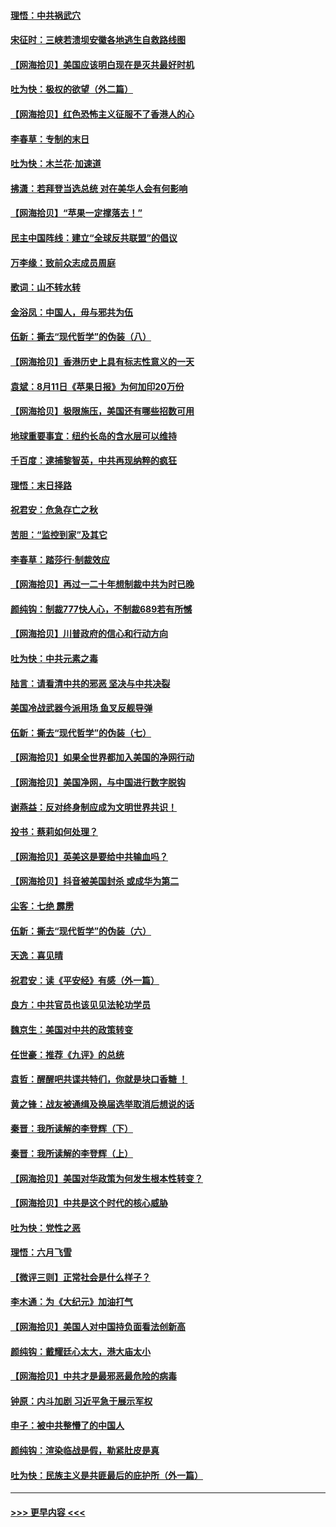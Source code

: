#### [理悟：中共祸武穴](../pages/nsc993/n12333962.md?t=08160651) 
#### [宋征时：三峡若溃坝安徽各地逃生自救路线图](../pages/nsc993/n12332450.md?t=08160651) 
#### [【网海拾贝】美国应该明白现在是灭共最好时机](../pages/nsc993/n12332313.md?t=08160651) 
#### [吐为快：极权的欲望（外二篇）](../pages/nsc993/n12332089.md?t=08160651) 
#### [【网海拾贝】红色恐怖主义征服不了香港人的心](../pages/nsc993/n12329296.md?t=08160651) 
#### [李春草：专制的末日](../pages/nsc993/n12329079.md?t=08160651) 
#### [吐为快：木兰花‧加速道](../pages/nsc993/n12327366.md?t=08160651) 
#### [拂潇：若拜登当选总统 对在美华人会有何影响](../pages/nsc993/n12295996.md?t=08160651) 
#### [【网海拾贝】“苹果一定撑落去！”](../pages/nsc993/n12326784.md?t=08160651) 
#### [民主中国阵线：建立“全球反共联盟”的倡议](../pages/nsc993/n12324177.md?t=08160651) 
#### [万李缘：致前众志成员周庭](../pages/nsc993/n12324635.md?t=08160651) 
#### [歌词：山不转水转](../pages/nsc993/n12324599.md?t=08160651) 
#### [金浴凤：中国人，毋与邪共为伍](../pages/nsc993/n12324257.md?t=08160651) 
#### [伍新：撕去“现代哲学”的伪装（八）](../pages/nsc993/n12324188.md?t=08160651) 
#### [【网海拾贝】香港历史上具有标志性意义的一天](../pages/nsc993/n12324021.md?t=08160651) 
#### [袁斌：8月11日《苹果日报》为何加印20万份](../pages/nsc993/n12323955.md?t=08160651) 
#### [【网海拾贝】极限施压，美国还有哪些招数可用](../pages/nsc993/n12322512.md?t=08160651) 
#### [地球重要事宜：纽约长岛的含水层可以维持](../pages/nsc993/n12321844.md?t=08160651) 
#### [千百度：逮捕黎智英，中共再现纳粹的疯狂](../pages/nsc993/n12321777.md?t=08160651) 
#### [理悟：末日择路](../pages/nsc993/n12320812.md?t=08160651) 
#### [祝君安：危急存亡之秋](../pages/nsc993/n12320795.md?t=08160651) 
#### [苦胆：“监控到家”及其它](../pages/nsc993/n12320751.md?t=08160651) 
#### [李春草：踏莎行·制裁效应](../pages/nsc993/n12318290.md?t=08160651) 
#### [【网海拾贝】再过一二十年想制裁中共为时已晚](../pages/nsc993/n12318195.md?t=08160651) 
#### [颜纯钩：制裁777快人心，不制裁689若有所憾](../pages/nsc993/n12316912.md?t=08160651) 
#### [【网海拾贝】川普政府的信心和行动方向](../pages/nsc993/n12316673.md?t=08160651) 
#### [吐为快：中共元素之毒](../pages/nsc993/n12316547.md?t=08160651) 
#### [陆言：请看清中共的邪恶 坚决与中共决裂](../pages/nsc993/n12315784.md?t=08160651) 
#### [美国冷战武器今派用场 鱼叉反舰导弹](../pages/nsc993/n12316258.md?t=08160651) 
#### [伍新：撕去“现代哲学”的伪装（七）](../pages/nsc993/n12315846.md?t=08160651) 
#### [【网海拾贝】如果全世界都加入美国的净网行动](../pages/nsc993/n12315588.md?t=08160651) 
#### [【网海拾贝】美国净网，与中国进行数字脱钩](../pages/nsc993/n12312813.md?t=08160651) 
#### [谢燕益：反对终身制应成为文明世界共识！](../pages/nsc993/n12310465.md?t=08160651) 
#### [投书：蔡莉如何处理？](../pages/nsc993/n12310224.md?t=08160651) 
#### [【网海拾贝】英美这是要给中共输血吗？](../pages/nsc993/n12307646.md?t=08160651) 
#### [【网海拾贝】抖音被美国封杀 或成华为第二](../pages/nsc993/n12305277.md?t=08160651) 
#### [尘客：七绝 霹雳](../pages/nsc993/n12304053.md?t=08160651) 
#### [伍新：撕去“现代哲学”的伪装（六）](../pages/nsc993/n12303243.md?t=08160651) 
#### [天逸：喜见晴](../pages/nsc993/n12303226.md?t=08160651) 
#### [祝君安：读《平安经》有感（外一篇）](../pages/nsc993/n12303170.md?t=08160651) 
#### [良方：中共官员也该见见法轮功学员](../pages/nsc993/n12302985.md?t=08160651) 
#### [魏京生：美国对中共的政策转变](../pages/nsc993/n12302929.md?t=08160651) 
#### [任世豪：推荐《九评》的总统](../pages/nsc993/n12302838.md?t=08160651) 
#### [袁哲：醒醒吧共谍共特们，你就是块口香糖 ！](../pages/nsc993/n12302678.md?t=08160651) 
#### [黄之锋：战友被通缉及换届选举取消后想说的话](../pages/nsc993/n12302681.md?t=08160651) 
#### [秦晋：我所读解的李登辉（下）](../pages/nsc993/n12302171.md?t=08160651) 
#### [秦晋：我所读解的李登辉（上）](../pages/nsc993/n12301979.md?t=08160651) 
#### [【网海拾贝】美国对华政策为何发生根本性转变？](../pages/nsc993/n12302091.md?t=08160651) 
#### [【网海拾贝】中共是这个时代的核心威胁](../pages/nsc993/n12300541.md?t=08160651) 
#### [吐为快：党性之恶](../pages/nsc993/n12300263.md?t=08160651) 
#### [理悟：六月飞雪](../pages/nsc993/n12300243.md?t=08160651) 
#### [【微评三则】正常社会是什么样子？](../pages/nsc993/n12300228.md?t=08160651) 
#### [李木通：为《大纪元》加油打气](../pages/nsc993/n12280363.md?t=08160651) 
#### [【网海拾贝】美国人对中国持负面看法创新高](../pages/nsc993/n12298720.md?t=08160651) 
#### [颜纯钩：戴耀廷心太大，港大庙太小](../pages/nsc993/n12297682.md?t=08160651) 
#### [【网海拾贝】中共才是最邪恶最危险的病毒](../pages/nsc993/n12296470.md?t=08160651) 
#### [钟原：内斗加剧 习近平急于展示军权](../pages/nsc993/n12292544.md?t=08160651) 
#### [申子：被中共整懵了的中国人](../pages/nsc993/n12291389.md?t=08160651) 
#### [颜纯钩：渲染临战是假，勒紧肚皮是真](../pages/nsc993/n12290945.md?t=08160651) 
#### [吐为快：民族主义是共匪最后的庇护所（外一篇）](../pages/nsc993/n12290887.md?t=08160651) 

----
#### [ >>> 更早内容 <<< ](../indexes/nsc993-earlier.md)
